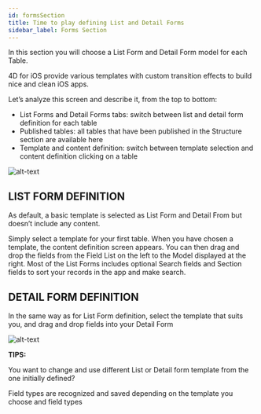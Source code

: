 ```yaml
---
id: formsSection
title: Time to play defining List and Detail Forms
sidebar_label: Forms Section
---
```

In this section you will choose a List Form and Detail Form model for each Table.

4D for iOS provide various templates with custom transition effects to build nice and clean iOS apps.

Let’s analyze this screen and describe it, from the top to bottom:

* List Forms and Detail Forms tabs: switch between list and detail form definition for each table
* Published tables: all tables that have been published in the Structure section are available here
* Template and content definition: switch between template selection and content definition clicking on a table

![alt-text](assets/4DforiOSOverview/Forms-section-templates-selection-4D-for-iOS.png)

## LIST FORM DEFINITION

As default, a basic template is selected as List Form and Detail From but doesn’t include any content.

Simply select a template for your first table. When you have chosen a template, the content definition screen appears. You can then drag and drop the fields from the Field List on the left to the Model displayed at the right. Most of the List Forms includes optional Search fields and Section fields to sort your records in the app and make search.

## DETAIL FORM DEFINITION

In the same way as for List Form definition, select the template that suits you, and drag and drop fields into your Detail Form

![alt-text](assets/4DforiOSOverview/Forms-section-content-definition-4D-for-iOS.png)

<div class = "tips">
<b>TIPS:</b>

You want to change and use different List or Detail form template from the one initially defined? 

Field types are recognized and saved depending on the template you choose and field types
</div>
